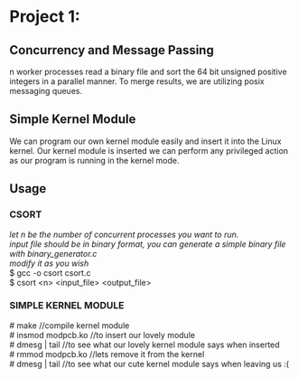 # Project 1: 
## Concurrency and Message Passing

n worker processes read a binary file and sort the 64 bit unsigned positive integers in a parallel manner.
To merge results, we are utilizing posix messaging queues.

## Simple Kernel Module

We can program our own kernel module easily and insert it into the Linux kernel. Our kernel module is inserted we can perform any privileged action as our program is running in the kernel mode.


## Usage

### CSORT
_let n be the number of concurrent processes you want to run._  
_input file should be in binary format, you can generate a simple binary file with binary_generator.c_  
_modify it as you wish_  
$ gcc -o csort csort.c  
$ csort \<n> \<input_file> \<output_file>  

### SIMPLE KERNEL MODULE
\# make //compile kernel module  
\# insmod modpcb.ko //to insert our lovely module  
\# dmesg | tail //to see what our lovely kernel module says when inserted  
\# rmmod modpcb.ko //lets remove it from the kernel  
\# dmesg | tail //to see what our cute kernel module says when leaving us :(  



